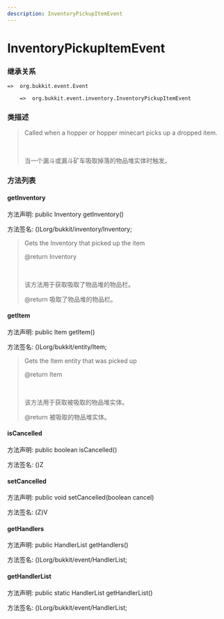 ```yaml
---
description: InventoryPickupItemEvent
---
```


# InventoryPickupItemEvent

### 继承关系

    =>  org.bukkit.event.Event

        =>  org.bukkit.event.inventory.InventoryPickupItemEvent

### 类描述

> Called when a hopper or hopper minecart picks up a dropped item.
> 
> <br>
> 
> 当一个漏斗或漏斗矿车吸取掉落的物品堆实体时触发。

### 方法列表

#### getInventory

方法声明: public Inventory getInventory()

方法签名: ()Lorg/bukkit/inventory/Inventory;

> Gets the Inventory that picked up the item
> 
> @return Inventory
> 
> <br>
> 
> 该方法用于获取吸取了物品堆的物品栏。
> 
> @return 吸取了物品堆的物品栏。

#### getItem

方法声明: public Item getItem()

方法签名: ()Lorg/bukkit/entity/Item;

> Gets the Item entity that was picked up
> 
> @return Item
> 
> <br>
> 
> 该方法用于获取被吸取的物品堆实体。
> 
> @return 被吸取的物品堆实体。

#### isCancelled

方法声明: public boolean isCancelled()

方法签名: ()Z

#### setCancelled

方法声明: public void setCancelled(boolean cancel)

方法签名: (Z)V

#### getHandlers

方法声明: public HandlerList getHandlers()

方法签名: ()Lorg/bukkit/event/HandlerList;

#### getHandlerList

方法声明: public static HandlerList getHandlerList()

方法签名: ()Lorg/bukkit/event/HandlerList;